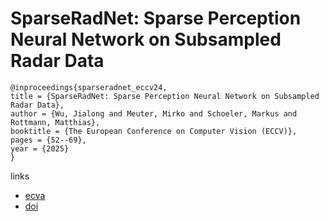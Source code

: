 # SparseRadNet: Sparse Perception Neural Network on Subsampled Radar Data

```
@inproceedings{sparseradnet_eccv24,
title = {SparseRadNet: Sparse Perception Neural Network on Subsampled Radar Data},
author = {Wu, Jialong and Meuter, Mirko and Schoeler, Markus and Rottmann, Matthias},
booktitle = {The European Conference on Computer Vision (ECCV)},
pages = {52--69},
year = {2025}
}
```

links
- [ecva](https://www.ecva.net/papers/eccv_2024/papers_ECCV/html/11537_ECCV_2024_paper.php)
- [doi](https://link.springer.com/chapter/10.1007/978-3-031-73016-0_4)
